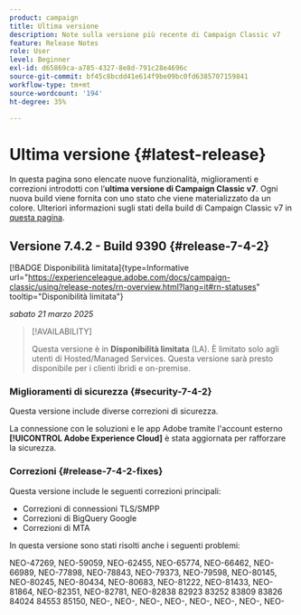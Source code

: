 ```yaml
---
product: campaign
title: Ultima versione
description: Note sulla versione più recente di Campaign Classic v7
feature: Release Notes
role: User
level: Beginner
exl-id: d65869ca-a785-4327-8e8d-791c28e4696c
source-git-commit: bf45c8bcdd41e614f9be09bc0fd6385707159841
workflow-type: tm+mt
source-wordcount: '194'
ht-degree: 35%

---
```


# Ultima versione {#latest-release}

In questa pagina sono elencate nuove funzionalità, miglioramenti e correzioni introdotti con l’**ultima versione di Campaign Classic v7**. Ogni nuova build viene fornita con uno stato che viene materializzato da un colore. Ulteriori informazioni sugli stati della build di Campaign Classic v7 in [questa pagina](rn-overview.md).

## Versione 7.4.2 - Build 9390 {#release-7-4-2}

[!BADGE Disponibilità limitata]{type=Informative url="https://experienceleague.adobe.com/docs/campaign-classic/using/release-notes/rn-overview.html?lang=it#rn-statuses" tooltip="Disponibilità limitata"}

_sabato 21 marzo 2025_

>[!AVAILABILITY]
>
>Questa versione è in **Disponibilità limitata** (LA). È limitato solo agli utenti di Hosted/Managed Services. Questa versione sarà presto disponibile per i clienti ibridi e on-premise.

<!--
### Compatibility updates {#comp-7-4-2}

This release comes with the following compatibility updates:

* JQuery library update: fixes multiple UI issues (reports, web apps)
* PostgreSQL 15 and 16

-->

### Miglioramenti di sicurezza {#security-7-4-2}

Questa versione include diverse correzioni di sicurezza.

La connessione con le soluzioni e le app Adobe tramite l&#39;account esterno **[!UICONTROL Adobe Experience Cloud]** è stata aggiornata per rafforzare la sicurezza.

### Correzioni {#release-7-4-2-fixes}

Questa versione include le seguenti correzioni principali:

* Correzioni di connessioni TLS/SMPP
* Correzioni di BigQuery Google
* Correzioni di MTA

In questa versione sono stati risolti anche i seguenti problemi:

NEO-47269, NEO-59059, NEO-62455, NEO-65774, NEO-66462, NEO-66989, NEO-77898, NEO-78843, NEO-79373, NEO-79598, NEO-80145, NEO-80245, NEO-80434, NEO-80683, NEO-81222, NEO-81433, NEO-81864, NEO-82351, NEO-82781, NEO-82838 82923 83252 83809 83826 84024 84553 85150, NEO-, NEO-, NEO-, NEO-, NEO-, NEO-, NEO-, NEO-

